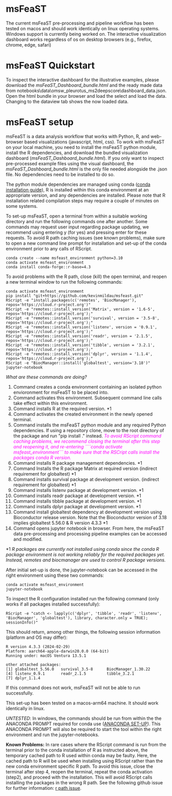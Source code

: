 # msFeaST

The current msFeaST pre-processing and pipeline workflow has been tested on macos and should work identically on linux operating systems. Windows support is currently being worked on. The interactive visualization dashboard works regardless of os on desktop browsers (e.g., firefox, chrome, edge, safari)

# msFeaST Quickstart

To inspect the interactive dashboard for the illustrative examples, please download the *msFeaST_Dashboard_bundle.html* and the ready made data from notebooks\data\omsw_pleurotus_ms2deepscore\dashboard_data.json. Open the html bundle in your browser and load the select and load the data. Changing to the dataview tab shows the now loaded data.

# msFeaST setup

msFeaST is a data analysis workflow that works with Python, R, and web-browser based visualizations (javascript, html, css). To work with msFeaST on your local machine, you need to install the msFeaST python module, install the R dependencies, and download the bundled visualization dashboard (*msFeaST_Dashboard_bundle.html*). If you only want to inspect pre-processed example files using the visual dashboard, the *msFeaST_Dashboard_bundle.html* is the only file needed alongside the .json file. No dependencies need to be installed to do so.

The python module dependencies are managed using conda ([conda installation guide](https://conda.io/projects/conda/en/latest/user-guide/install/index.html)), R is installed within this conda environment at an appropriate version, and any dependencies are installed. Please note that R installation related compilation steps may require a couple of minutes on some systems.

To set-up msFeaST, open a terminal from within a suitable working directory and run the following commands one after another. Some commands may request user input regarding package updating, we recommend using entering y (for yes) and pressing enter for these requests. To avoid R path caching issues (see known problems), make sure to open a new command line prompt for installation and set-up of the conda environment prior to any calls of RScript. 

```{bash}
conda create --name msfeast_environment python=3.10
conda activate msfeast_environment
conda install conda-forge::r-base=4.3
```

To avoid problems with the R path, close (kill) the open terminal, and reopen a new terminal window to run the following commands:

```
conda activate msfeast_environment
pip install "git+https://github.com/kevinmildau/msfeast.git"
RScript -e "install.packages(c('remotes', 'BiocManager'), repos='https://cloud.r-project.org')"
RScript -e "remotes::install_version('Matrix', version = '1.6-5', repos='https://cloud.r-project.org');"
RScript -e "remotes::install_version('survival', version = '3.5-8', repos='https://cloud.r-project.org');"
RScript -e "remotes::install_version('listenv', version = '0.9.1', repos='https://cloud.r-project.org');"
RScript -e "remotes::install_version('readr', version = '2.1.5', repos='https://cloud.r-project.org');"
RScript -e "remotes::install_version('tibble', version = '3.2.1', repos='https://cloud.r-project.org');"
RScript -e "remotes::install_version('dplyr', version = '1.1.4', repos='https://cloud.r-project.org');"
RScript -e "BiocManager::install('globaltest', version='3.18')"
jupyter-notebook
```

*What are these commands are doing?*
1. Command creates a conda environment containing an isolated python envioronment for msFeaST to be placed into.
2. Command activates this environment. Subsequent command line calls take effect within this environment.
3. Command installs R at the required version. *1
4. Command activates the created environment in the newly opened terminal.
5. Command installs the msFeaST python module and any required Python dependencies. If using a repository clone, move to the root directory of the package and run "pip install ." instead. *<span style="color:magenta">To avoid RScript command caching problems, we recommend closing the terminal after this step and reopening it, and re-entering ````conda activate msfeast_environment``` to make sure that the RSCript calls install the packages conda R version.</span>* 
6. Command installs R package management dependencies. *1
7. Command Installs the R package Matrix at required version (indirect requirement for globaltest) *1
8. Command installs survival package at development version. (indirect requirement for globaltest) *1
9. Command installs listenv package at development version. *1
10. Command installs readr package at development version. *1
11. Command installs tibble package at development version. *1
12. Command installs dplyr package at development version. *1
13. Command install globaltest dependency at development version using Bioconductor release version. Note that the Bioconductor version of 3.18 implies globaltest 5.56.0 & R version 4.3.3  *1
14. Command opens jupyter notebook in browser. From here, the msFeaST data pre-processing and processing pipeline examples can be accessed and modified.

*1 *R packages are currently not installed using conda since the conda R package environment is not working reliably for the required packages yet. Instead, remotes and biocmanager are used to control R package versions.*

After initial set-up is done, the jupyter-notebook can be accessed in the right environment using these two commands:
```{bash}
conda activate msfeast_environment
jupyter-notebook
```


To inspect the R configuration installed run the following command (only works if all packages installed successfully):

```{bash}
RScript -e "catch <- lapply(c('dplyr', 'tibble', 'readr', 'listenv', 'BiocManager', 'globaltest'), library, character.only = TRUE); sessionInfo()"
```

This should return, among other things, the following session information (platform and OS may differ):

```{text}
R version 4.3.3 (2024-02-29)
Platform: aarch64-apple-darwin20.0.0 (64-bit)
Running under: macOS Ventura 13.5.1

other attached packages:
[1] globaltest_5.56.0   survival_3.5-8      BiocManager_1.30.22
[4] listenv_0.9.1       readr_2.1.5         tibble_3.2.1       
[7] dplyr_1.1.4      
```

If this command does not work, msFeaST will not be able to run successfully.

This set-up has been tested on a macos-arm64 machine. It should work identically in linux. 

*UNTESTED*: In windows, the commands should be run from within the the ANACONDA PROMPT required for conda use ([ANACONDA SET-UP](https://www.anaconda.com/download#downloads)). This ANACONDA PROMPT will also be required to start the tool within the right environment and run the jupyter-notebooks.

**Known Problems:**
In rare cases where the RScript command is run from the terminal prior to the conda installation of R as instructed above, the temporary cached path to R used within conda may be faulty.
Here, the cached path to R will be used when installing using RScript rather than the new conda environment specific R path. To avoid this issue, close the terminal after step 4, reopen the terminal, repeat the conda activation (step2), and proceed with the installation. This will avoid RScript calls installing the packages in the wrong R path. See the following github issue for further information: [r path issue](https://github.com/conda/conda/issues/1258#issuecomment-91035641).
